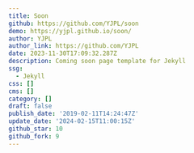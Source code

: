 ```yaml
---
title: Soon
github: https://github.com/YJPL/soon
demo: https://yjpl.github.io/soon/
author: YJPL
author_link: https://github.com/YJPL
date: 2023-11-30T17:09:32.287Z
description: Coming soon page template for Jekyll
ssg:
  - Jekyll
css: []
cms: []
category: []
draft: false
publish_date: '2019-02-11T14:24:47Z'
update_date: '2024-02-15T11:00:15Z'
github_star: 10
github_fork: 9
---
```

